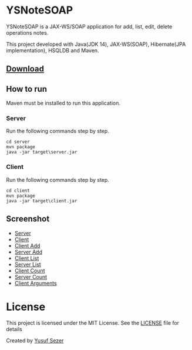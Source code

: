 # YSNoteSOAP
YSNoteSOAP is a JAX-WS/SOAP application for add, list, edit, delete operations notes.

This project developed with Java(JDK 14), JAX-WS(SOAP), Hibernate(JPA implementation), HSQLDB and Maven.

## [Download](https://github.com/yusufsefasezer/YSNoteSOAP/archive/master.zip)

## How to run

Maven must be installed to run this application.

### Server

Run the following commands step by step.

```
cd server
mvn package
java -jar target\server.jar
```

### Client

Run the following commands step by step.

```
cd client
mvn package
java -jar target\client.jar
```

## Screenshot

- [Server](screenshot/server.png)
- [Client](screenshot/client.png)
- [Client Add](screenshot/client-add-note.png)
- [Server Add](screenshot/server-add-note.png)
- [Client List](screenshot/client-list-note.png)
- [Server List](screenshot/server-list-note.png)
- [Client Count](screenshot/client-count-note.png)
- [Server Count](screenshot/server-count-note.png)
- [Client Arguments](screenshot/client-arguments.png)

# License
This project is licensed under the MIT License. See the [LICENSE](LICENSE) file for details

Created by [Yusuf Sezer](https://www.yusufsezer.com)
